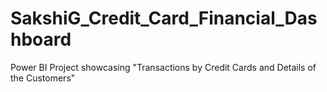 # SakshiG_Credit_Card_Financial_Dashboard
Power BI Project showcasing "Transactions by Credit Cards and Details of the Customers"
